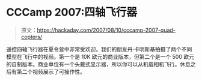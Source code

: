 # CCCamp 2007:四轴飞行器

> 原文：<https://hackaday.com/2007/08/10/cccamp-2007-quad-copters/>

遥控四轴飞行器在夏令营中非常受欢迎。我们的朋友丹·卡明斯基拍摄了两个不同模型在飞行中的视频。第一个是 10K 欧元的商业版本，但第二个是一个 500 欧元的自制版本。商业单位有一个头戴式显示器，所以你可以从机载相机飞行。休息之后有第二个视频展示了可操作性。

<object width="425" height="350"><param name="movie" value="http://www.youtube.com/v/Bl4yl1bNem4"><param name="wmode" value="transparent"></object>